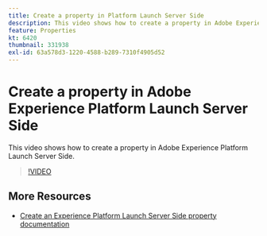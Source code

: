 ```yaml
---
title: Create a property in Platform Launch Server Side
description: This video shows how to create a property in Adobe Experience Platform Launch Server Side. 
feature: Properties
kt: 6420
thumbnail: 331938
exl-id: 63a578d3-1220-4588-b289-7310f4905d52
---
```

# Create a property in Adobe Experience Platform Launch Server Side

This video shows how to create a property in Adobe Experience Platform Launch Server Side. 

>[!VIDEO](https://video.tv.adobe.com/v/331938?quality=12&learn=on)

## More Resources

* [Create an Experience Platform Launch Server Side property documentation](https://experienceleague.adobe.com/docs/launch/using/server-side-info/server-side-getting-started.html#create-platform-launch-server-side-property)
